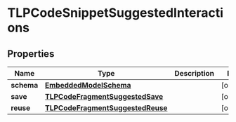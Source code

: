 
# TLPCodeSnippetSuggestedInteractions

## Properties
Name | Type | Description | Notes
------------ | ------------- | ------------- | -------------
**schema** | [**EmbeddedModelSchema**](EmbeddedModelSchema.md) |  |  [optional]
**save** | [**TLPCodeFragmentSuggestedSave**](TLPCodeFragmentSuggestedSave.md) |  |  [optional]
**reuse** | [**TLPCodeFragmentSuggestedReuse**](TLPCodeFragmentSuggestedReuse.md) |  |  [optional]



